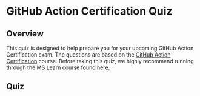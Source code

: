 # GitHub Action Certification Quiz

## Overview

This quiz is designed to help prepare you for your upcoming GitHub Action Certification exam. The questions are based on the [GitHub Action Certification](https://examregistration.github.com/certification/ACTIONS) course. Before taking this quiz, we highly recommend running through the MS Learn course found [here](https://learn.microsoft.com/en-us/users/githubtraining/collections/n5p4a5z7keznp5).

## Quiz

<div class="quizdown">
    <div id="addendum/github-certs-quizzes/github-action-cert.js" ></div>
</div>
